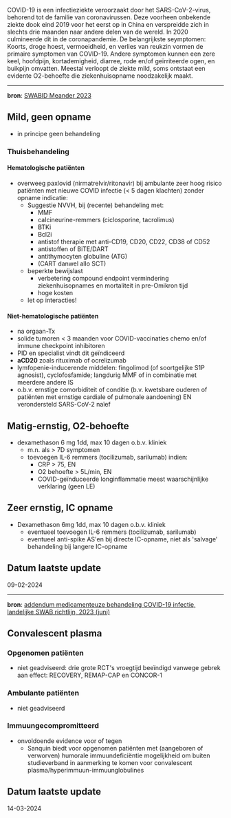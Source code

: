 COVID-19 is een infectieziekte veroorzaakt door het SARS-CoV-2-virus, behorend tot de familie van coronavirussen. Deze voorheen onbekende ziekte dook eind 2019 voor het eerst op in China en verspreidde zich in slechts drie maanden naar andere delen van de wereld. In 2020 culmineerde dit in de coronapandemie. De belangrijkste seymptomen: Koorts, droge hoest, vermoeidheid, en verlies van reukzin vormen de primaire symptomen van COVID-19. Andere symptomen kunnen een zere keel, hoofdpijn, kortademigheid, diarree, rode en/of geïrriteerde ogen, en buikpijn omvatten. Meestal verloopt de ziekte mild, soms ontstaat een evidente O2-behoefte die ziekenhuisopname noodzakelijk maakt.
___
**bron**: [SWABID Meander 2023](https://meander-jansdal.adult.nl.antibiotica.app/en/node/500673)
## Mild, geen opname
- in principe geen behandeling
### Thuisbehandeling
#### Hematologische patiënten
- overweeg paxlovid (nirmatrelvir/ritonavir) bij ambulante zeer hoog risico patiënten met nieuwe COVID infectie (< 5 dagen klachten) zonder opname indicatie:
	- Suggestie NVVH, bij (recente) behandeling met:
		- MMF
		- caIcineurine-remmers (ciclosporine, tacrolimus)
		- BTKi
		- Bcl2i
		- antistof therapie met anti-CD19, CD20, CD22, CD38 of CD52
		- antistoffen of BiTE/DART
		- antithymocyten globuline (ATG)
		- (CART danwel allo SCT)
	- beperkte bewijslast
		- verbetering compound endpoint vermindering ziekenhuisopnames en mortaliteit in pre-Omikron tijd
		- hoge kosten
	- let op interacties!
#### Niet-hematologische patiënten
- na orgaan-Tx
- solide tumoren < 3 maanden voor COVID-vaccinaties chemo en/of immune checkpoint inhibitoren
- PID en specialist vindt dit geïndiceerd
- **aCD20** zoals rituximab of ocrelizumab
- lymfopenie-inducerende middelen: fingolimod (of soortgelijke S1P agnosist), cyclofosfamide; langdurig MMF of in combinatie met meerdere andere IS
- o.b.v. ernstige comorbiditeit of conditie (b.v. kwetsbare ouderen of patiënten met ernstige cardiale of pulmonale aandoening) EN verondersteld SARS-CoV-2 naïef
## Matig-ernstig, O2-behoefte
- dexamethason 6 mg 1dd, max 10 dagen o.b.v. kliniek
	- m.n. als > 7D symptomen
	- toevoegen IL-6 remmers (tocilizumab, sarilumab) indien:
		- CRP > 75, EN
		- O2 behoefte > 5L/min, EN
		- COVID-geïnduceerde longinflammatie meest waarschijnlijke verklaring (geen LE)
## Zeer ernstig, IC opname
- Dexamethason 6mg 1dd, max 10 dagen o.b.v. kliniek
	- eventueel toevoegen IL-6 remmers (tocilizumab, sarilumab)
	- eventueel anti-spike AS'en bij directe IC-opname, niet als 'salvage' behandeling bij langere IC-opname
## Datum laatste update
09-02-2024
___
**bron**: [addendum medicamenteuze behandeling COVID-19 infectie, landelijke SWAB richtlijn, 2023 (juni)](https://richtlijnendatabase.nl/richtlijn/covid-19/behandeling/medicamenteuze_behandeling_voor_patienten_met_covid-19/addendum_medicamenteuze_behandeling_voor_pati_nten_met_covid-19_flexibel_deel.html)
## Convalescent plasma
### Opgenomen patiënten
- niet geadviseerd: drie grote RCT's vroegtijd beeïndigd vanwege gebrek aan effect: RECOVERY, REMAP-CAP en CONCOR-1
### Ambulante patiënten
- niet geadviseerd
### Immuungecompromitteerd
- onvoldoende evidence voor of tegen
	- Sanquin biedt voor opgenomen patiënten met (aangeboren of verworven) humorale immuundeficiëntie mogelijkheid om buiten studieverband in aanmerking te komen voor convalescent plasma/hyperimmuun-immuunglobulines
## Datum laatste update
14-03-2024